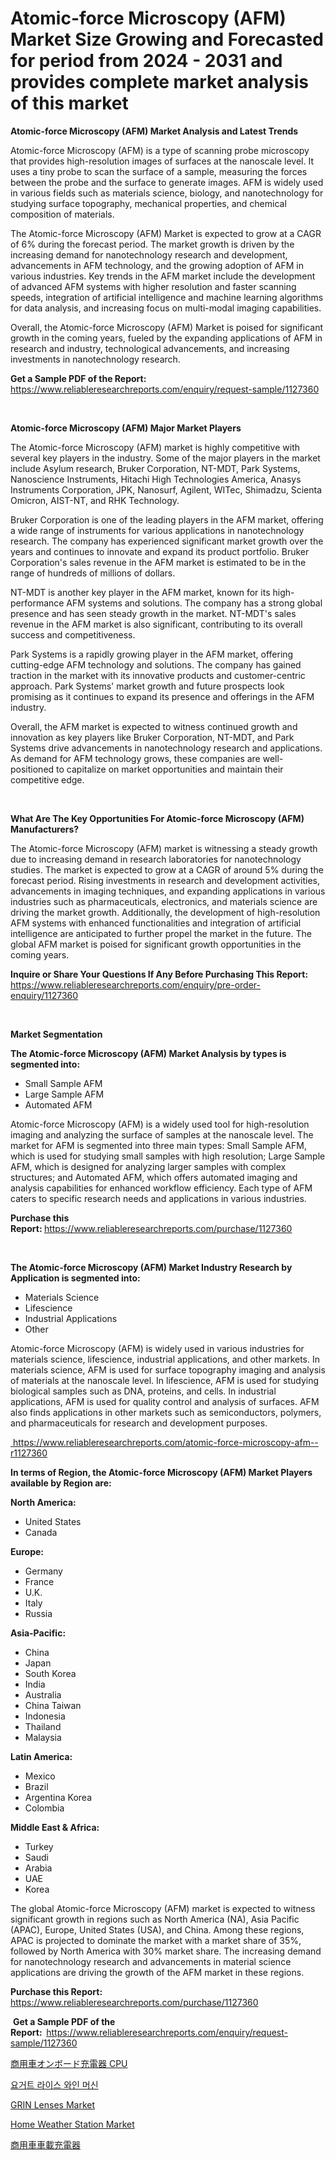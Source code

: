 <p><h1>Atomic-force Microscopy (AFM) Market Size Growing and Forecasted for period from 2024 - 2031 and provides complete market analysis of this market</h1></p><p><strong>Atomic-force Microscopy (AFM) Market Analysis and Latest Trends</strong></p>
<p><p>Atomic-force Microscopy (AFM) is a type of scanning probe microscopy that provides high-resolution images of surfaces at the nanoscale level. It uses a tiny probe to scan the surface of a sample, measuring the forces between the probe and the surface to generate images. AFM is widely used in various fields such as materials science, biology, and nanotechnology for studying surface topography, mechanical properties, and chemical composition of materials.</p><p>The Atomic-force Microscopy (AFM) Market is expected to grow at a CAGR of 6% during the forecast period. The market growth is driven by the increasing demand for nanotechnology research and development, advancements in AFM technology, and the growing adoption of AFM in various industries. Key trends in the AFM market include the development of advanced AFM systems with higher resolution and faster scanning speeds, integration of artificial intelligence and machine learning algorithms for data analysis, and increasing focus on multi-modal imaging capabilities.</p><p>Overall, the Atomic-force Microscopy (AFM) Market is poised for significant growth in the coming years, fueled by the expanding applications of AFM in research and industry, technological advancements, and increasing investments in nanotechnology research.</p></p>
<p><strong>Get a Sample PDF of the Report:&nbsp;</strong> <a href="https://www.reliableresearchreports.com/enquiry/request-sample/1127360">https://www.reliableresearchreports.com/enquiry/request-sample/1127360</a></p>
<p>&nbsp;</p>
<p><strong>Atomic-force Microscopy (AFM) Major Market Players</strong></p>
<p><p>The Atomic-force Microscopy (AFM) market is highly competitive with several key players in the industry. Some of the major players in the market include Asylum research, Bruker Corporation, NT-MDT, Park Systems, Nanoscience Instruments, Hitachi High Technologies America, Anasys Instruments Corporation, JPK, Nanosurf, Agilent, WITec, Shimadzu, Scienta Omicron, AIST-NT, and RHK Technology.</p><p>Bruker Corporation is one of the leading players in the AFM market, offering a wide range of instruments for various applications in nanotechnology research. The company has experienced significant market growth over the years and continues to innovate and expand its product portfolio. Bruker Corporation's sales revenue in the AFM market is estimated to be in the range of hundreds of millions of dollars.</p><p>NT-MDT is another key player in the AFM market, known for its high-performance AFM systems and solutions. The company has a strong global presence and has seen steady growth in the market. NT-MDT's sales revenue in the AFM market is also significant, contributing to its overall success and competitiveness.</p><p>Park Systems is a rapidly growing player in the AFM market, offering cutting-edge AFM technology and solutions. The company has gained traction in the market with its innovative products and customer-centric approach. Park Systems' market growth and future prospects look promising as it continues to expand its presence and offerings in the AFM industry.</p><p>Overall, the AFM market is expected to witness continued growth and innovation as key players like Bruker Corporation, NT-MDT, and Park Systems drive advancements in nanotechnology research and applications. As demand for AFM technology grows, these companies are well-positioned to capitalize on market opportunities and maintain their competitive edge.</p></p>
<p>&nbsp;</p>
<p><strong>What Are The Key Opportunities For Atomic-force Microscopy (AFM) Manufacturers?</strong></p>
<p><p>The Atomic-force Microscopy (AFM) market is witnessing a steady growth due to increasing demand in research laboratories for nanotechnology studies. The market is expected to grow at a CAGR of around 5% during the forecast period. Rising investments in research and development activities, advancements in imaging techniques, and expanding applications in various industries such as pharmaceuticals, electronics, and materials science are driving the market growth. Additionally, the development of high-resolution AFM systems with enhanced functionalities and integration of artificial intelligence are anticipated to further propel the market in the future. The global AFM market is poised for significant growth opportunities in the coming years.</p></p>
<p><strong>Inquire or Share Your Questions If Any Before Purchasing This Report:</strong> <a href="https://www.reliableresearchreports.com/enquiry/pre-order-enquiry/1127360">https://www.reliableresearchreports.com/enquiry/pre-order-enquiry/1127360</a></p>
<p>&nbsp;</p>
<p><strong>Market Segmentation</strong></p>
<p><strong>The Atomic-force Microscopy (AFM) Market Analysis by types is segmented into:</strong></p>
<p><ul><li>Small Sample AFM</li><li>Large Sample AFM</li><li>Automated AFM</li></ul></p>
<p><p>Atomic-force Microscopy (AFM) is a widely used tool for high-resolution imaging and analyzing the surface of samples at the nanoscale level. The market for AFM is segmented into three main types: Small Sample AFM, which is used for studying small samples with high resolution; Large Sample AFM, which is designed for analyzing larger samples with complex structures; and Automated AFM, which offers automated imaging and analysis capabilities for enhanced workflow efficiency. Each type of AFM caters to specific research needs and applications in various industries.</p></p>
<p><strong>Purchase this Report:&nbsp;</strong><a href="https://www.reliableresearchreports.com/purchase/1127360">https://www.reliableresearchreports.com/purchase/1127360</a></p>
<p>&nbsp;</p>
<p><strong>The Atomic-force Microscopy (AFM) Market Industry Research by Application is segmented into:</strong></p>
<p><ul><li>Materials Science</li><li>Lifescience</li><li>Industrial Applications</li><li>Other</li></ul></p>
<p><p>Atomic-force Microscopy (AFM) is widely used in various industries for materials science, lifescience, industrial applications, and other markets. In materials science, AFM is used for surface topography imaging and analysis of materials at the nanoscale level. In lifescience, AFM is used for studying biological samples such as DNA, proteins, and cells. In industrial applications, AFM is used for quality control and analysis of surfaces. AFM also finds applications in other markets such as semiconductors, polymers, and pharmaceuticals for research and development purposes.</p></p>
<p><a href="https://www.reliableresearchreports.com/atomic-force-microscopy-afm--r1127360">&nbsp;https://www.reliableresearchreports.com/atomic-force-microscopy-afm--r1127360</a></p>
<p><strong>In terms of Region, the Atomic-force Microscopy (AFM) Market Players available by Region are:</strong></p>
<p>
    <p> <strong> North America: </strong>
        <ul>
            <li>United States</li>
            <li>Canada</li>
        </ul>
        </p> 
    <p> <strong> Europe: </strong>
        <ul>
            <li>Germany</li>
            <li>France</li>
            <li>U.K.</li>
            <li>Italy</li>
            <li>Russia</li>
        </ul>
        </p> 
    <p> <strong> Asia-Pacific: </strong>
        <ul>
            <li>China</li>
            <li>Japan</li>
            <li>South Korea</li>
            <li>India</li>
            <li>Australia</li>
            <li>China Taiwan</li>
            <li>Indonesia</li>
            <li>Thailand</li>
            <li>Malaysia</li>
        </ul>
        </p> 
    <p> <strong> Latin America: </strong>
        <ul>
            <li>Mexico</li>
            <li>Brazil</li>
            <li>Argentina Korea</li>
            <li>Colombia</li>
        </ul>
        </p> 
    <p> <strong> Middle East & Africa: </strong>
        <ul>
            <li>Turkey</li>
            <li>Saudi</li>
            <li>Arabia</li>
            <li>UAE</li>
            <li>Korea</li>
        </ul>
    </p>
    </p>
<p><p>The global Atomic-force Microscopy (AFM) market is expected to witness significant growth in regions such as North America (NA), Asia Pacific (APAC), Europe, United States (USA), and China. Among these regions, APAC is projected to dominate the market with a market share of 35%, followed by North America with 30% market share. The increasing demand for nanotechnology research and advancements in material science applications are driving the growth of the AFM market in these regions.</p></p>
<p><strong>Purchase this Report: </strong><a href="https://www.reliableresearchreports.com/purchase/1127360">https://www.reliableresearchreports.com/purchase/1127360</a></p>
<p>&nbsp;<strong>Get a Sample PDF of the Report:&nbsp;&nbsp;</strong><a href="https://www.reliableresearchreports.com/enquiry/request-sample/1127360">https://www.reliableresearchreports.com/enquiry/request-sample/1127360</a></p>
<p><strong></strong></p>
<p><p><a href="https://github.com/NikitaBruen/Market-Research-Report-List-1/blob/main/6743991165659.md">商用車オンボード充電器 CPU</a></p><p><a href="https://github.com/garnett961902/Market-Research-Report-List-2/blob/main/9805983178782.md">요거트 라이스 와인 머신</a></p><p><a href="https://github.com/JennyferFeil2023/Market-Research-Report-List-1/blob/main/grin-lenses-market.md">GRIN Lenses Market</a></p><p><a href="https://github.com/gracielawharr/Market-Research-Report-List-1/blob/main/home-weather-station-market.md">Home Weather Station Market</a></p><p><a href="https://github.com/mm14022023/Market-Research-Report-List-2/blob/main/8486363165658.md">商用車車載充電器</a></p></p>